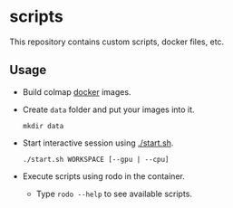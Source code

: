 # scripts

This repository contains custom scripts, docker files, etc. 

## Usage

- Build colmap [docker](./docker) images.

- Create `data` folder and put your images into it.

      mkdir data

- Start interactive session using [./start.sh](./start.sh).

      ./start.sh WORKSPACE [--gpu | --cpu]

- Execute scripts using rodo in the container.
  - Type `rodo --help` to see available scripts.
